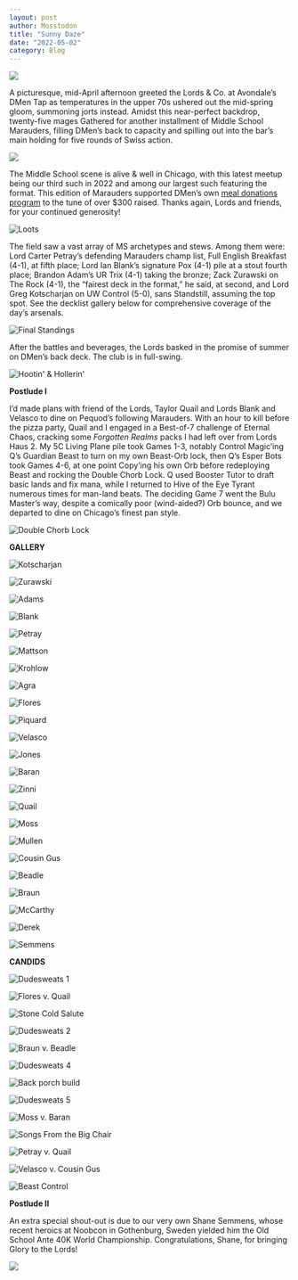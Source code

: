 ```yaml
---
layout: post
author: Mosstodon
title: "Sunny Daze"
date: "2022-05-02"
category: Blog
---
```


![](/assets/images/banners/akroma.jpg)

A picturesque, mid-April afternoon greeted the Lords & Co. at Avondale’s DMen Tap as temperatures in the upper 70s ushered out the mid-spring gloom, summoning jorts instead. Amidst this near-perfect backdrop, twenty-five mages Gathered for another installment of Middle School Marauders, filling DMen’s back to capacity and spilling out into the bar’s main holding for five rounds of Swiss action.

![](/assets/images/marauders_2022_04_23/morphlingv2small.png)

The Middle School scene is alive & well in Chicago, with this latest meetup being our third such in 2022 and among our largest such featuring the format. This edition of Marauders supported DMen’s own [meal donations program](https://www.donermen.com/donatea-meal) to the tune of over $300 raised. Thanks again, Lords and friends, for your continued generosity!

![Loots](/assets/images/marauders_2022_04_23/candids/loots.jpg)

The field saw a vast array of MS archetypes and stews. Among them were: Lord Carter Petray’s defending Marauders champ list, Full English Breakfast (4-1), at fifth place; Lord Ian Blank’s signature Pox (4-1) pile at a stout fourth place; Brandon Adam’s UR Trix (4-1) taking the bronze; Zack Zurawski on The Rock (4-1), the “fairest deck in the format,” he said, at second, and Lord Greg Kotscharjan on UW Control (5-0), sans Standstill, assuming the top spot. See the decklist gallery below for comprehensive coverage of the day’s arsenals.

![Final Standings](/assets/images/marauders_2022_04_23/standings.jpg)

After the battles and beverages, the Lords basked in the promise of summer on DMen’s back deck. The club is in full-swing.

![Hootin' & Hollerin'](/assets/images/marauders_2022_04_23/candids/hollerin.jpg)

**Postlude I**

I’d made plans with friend of the Lords, Taylor Quail and Lords Blank and Velasco to dine on Pequod’s following Marauders. With an hour to kill before the pizza party, Quail and I engaged in a Best-of-7 challenge of Eternal Chaos, cracking some *Forgotten Realms* packs I had left over from Lords Haus 2. My 5C Living Plane pile took Games 1-3, notably Control Magic’ing Q’s Guardian Beast to turn on my own Beast-Orb lock, then Q’s Esper Bots took Games 4-6, at one point Copy’ing his own Orb before redeploying Beast and rocking the Double Chorb Lock. Q used Booster Tutor to draft basic lands and fix mana, while I returned to Hive of the Eye Tyrant numerous times for man-land beats. The deciding Game 7 went the Bulu Master’s way, despite a comically poor (wind-aided?) Orb bounce, and we departed to dine on Chicago’s finest pan style.

![Double Chorb Lock](/assets/images/marauders_2022_04_23/candids/orbcopyorbbeast.jpg)

**GALLERY**

![Kotscharjan](/assets/images/marauders_2022_04_23/decklists/01kotscharjanMS.jpg)

![Zurawski](/assets/images/marauders_2022_04_23/decklists/02zurawskiMS.jpg)

![Adams](/assets/images/marauders_2022_04_23/decklists/03adamsMS.jpg)

![Blank](/assets/images/marauders_2022_04_23/decklists/04blankMS.jpg)

![Petray](/assets/images/marauders_2022_04_23/decklists/05petrayMS.jpg)

![Mattson](/assets/images/marauders_2022_04_23/decklists/06mattsonMS.JPG)

![Krohlow](/assets/images/marauders_2022_04_23/decklists/07krohlowMS.jpg)

![Agra](/assets/images/marauders_2022_04_23/decklists/08agraMS.jpg)

![Flores](/assets/images/marauders_2022_04_23/decklists/09floresMS.jpg)

![Piquard](/assets/images/marauders_2022_04_23/decklists/10piquardMS.jpg)

![Velasco](/assets/images/marauders_2022_04_23/decklists/11velascoMS.jpg)

![Jones](/assets/images/marauders_2022_04_23/decklists/12jonesMS.jpg)

![Baran](/assets/images/marauders_2022_04_23/decklists/13baranMS.jpg)

![Zinni](/assets/images/marauders_2022_04_23/decklists/14zinniMS.png)

![Quail](/assets/images/marauders_2022_04_23/decklists/15quailMS.jpg)

![Moss](/assets/images/marauders_2022_04_23/decklists/16mossMS.jpg)

![Mullen](/assets/images/marauders_2022_04_23/decklists/17mullenMS.png)

![Cousin Gus](/assets/images/marauders_2022_04_23/decklists/18cousingusMS.jpg)

![Beadle](/assets/images/marauders_2022_04_23/decklists/19beadleMS.jpg)

![Braun](/assets/images/marauders_2022_04_23/decklists/20braunMS.jpg)

![McCarthy](/assets/images/marauders_2022_04_23/decklists/21mccarthyMS.jpg)

![Derek](/assets/images/marauders_2022_04_23/decklists/23derekMS.jpg)

![Semmens](/assets/images/marauders_2022_04_23/decklists/25semmensMS.jpg)

**CANDIDS**

![Dudesweats 1](/assets/images/marauders_2022_04_23/candids/dudesweats1.jpg)

![Flores v. Quail](/assets/images/marauders_2022_04_23/candids/floresvsquail.jpg)

![Stone Cold Salute](/assets/images/marauders_2022_04_23/candids/mullensalute.jpg)

![Dudesweats 2](/assets/images/marauders_2022_04_23/candids/dudesweats2.jpg)

![Braun v. Beadle](/assets/images/marauders_2022_04_23/candids/braunvsbeadle.jpg)

![Dudesweats 4](/assets/images/marauders_2022_04_23/candids/dudesweats4.jpg)

![Back porch build](/assets/images/marauders_2022_04_23/candids/backporchbuild.jpg)

![Dudesweats 5](/assets/images/marauders_2022_04_23/candids/dudesweats5.jpg)

![Moss v. Baran](/assets/images/marauders_2022_04_23/candids/mossvsbaran.jpg)

![Songs From the Big Chair](/assets/images/marauders_2022_04_23/candids/songsfromthebigchair.jpg)

![Petray v. Quail](/assets/images/marauders_2022_04_23/candids/petrayvsquail.jpg)

![Velasco v. Cousin Gus](/assets/images/marauders_2022_04_23/candids/velascovscousingus.jpg)

![Beast Control](/assets/images/marauders_2022_04_23/candids/controlmagicbeastorb.jpg)

**Postlude II**

An extra special shout-out is due to our very own Shane Semmens, whose recent heroics at Noobcon in Gothenburg, Sweden yielded him the Old School Ante 40K World Championship. Congratulations, Shane, for bringing Glory to the Lords!

![](/assets/images/marauders_2022_04_23/candids/shanechampgif.gif)
